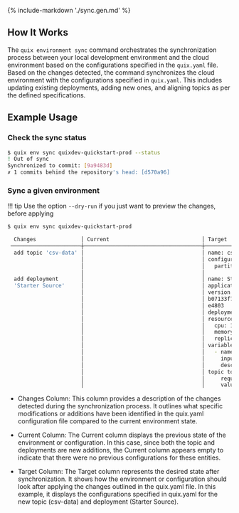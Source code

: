 {% include-markdown './sync.gen.md' %}
## How It Works

The `quix environment sync` command orchestrates the synchronization process between your local development environment and the cloud environment based on the configurations specified in the `quix.yaml` file. 
Based on the changes detected, the command synchronizes the cloud environment with the configurations specified in `quix.yaml`. This includes updating existing deployments, adding new ones, and aligning topics as per the defined specifications.

## Example Usage

### Check the sync status

```bash
$ quix env sync quixdev-quickstart-prod --status
! Out of sync
Synchronized to commit: [9a9483d]
✗ 1 commits behind the repository's head: [d570a96]
```

### Sync a given environment

!!! tip
    Use the option ``--dry-run`` if you just want to preview the changes, before applying

```bash
$ quix env sync quixdev-quickstart-prod

  Changes              │ Current                             │ Target
 ──────────────────────┼─────────────────────────────────────┼─────────────────────────────────────
  add topic 'csv-data' │                                     │ name: csv-data
                       │                                     │ configuration:
                       │                                     │   partitions: 1
                       │                                     │
  add deployment       │                                     │ name: Starter Source
  'Starter Source'     │                                     │ application: Starter Source
                       │                                     │ version:
                       │                                     │ b07133f7c7aca77aeece1063013b0b47cd3
                       │                                     │ e4803
                       │                                     │ deploymentType: Job
                       │                                     │ resources:
                       │                                     │   cpu: 100
                       │                                     │   memory: 100
                       │                                     │   replicas: 1
                       │                                     │ variables:
                       │                                     │   - name: output
                       │                                     │     inputType: OutputTopic
                       │                                     │     description: Name of the output
                       │                                     │ topic to write into
                       │                                     │     required: true
                       │                                     │     value: csv-data
```

* Changes Column: This column provides a description of the changes detected during the synchronization process. It outlines what specific modifications or additions have been identified in the quix.yaml configuration file compared to the current environment state.

* Current Column: The Current column displays the previous state of the environment or configuration. In this case, since both the topic and deployments are new additions, the Current column appears empty to indicate that there were no previous configurations for these entities.

* Target Column: The Target column represents the desired state after synchronization. It shows how the environment or configuration should look after applying the changes outlined in the quix.yaml file. In this example, it displays the configurations specified in quix.yaml for the new topic (csv-data) and deployment (Starter Source).